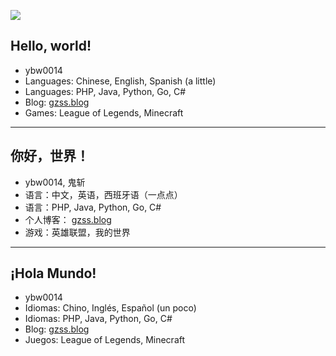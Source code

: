 ![](https://github-readme-stats.vercel.app/api?username=ybw0014&show_icons=true&hide_title=true)

## Hello, world!

- ybw0014
- Languages: Chinese, English, Spanish (a little)
- Languages: PHP, Java, Python, Go, C#
- Blog: [gzss.blog](https://gzss.blog)
- Games: League of Legends, Minecraft

---

## 你好，世界！

- ybw0014, 鬼斩
- 语言：中文，英语，西班牙语（一点点）
- 语言：PHP, Java, Python, Go, C#
- 个人博客： [gzss.blog](https://gzss.blog)
- 游戏：英雄联盟，我的世界

---

## ¡Hola Mundo!

- ybw0014
- Idiomas: Chino, Inglés, Español (un poco)
- Idiomas: PHP, Java, Python, Go, C#
- Blog: [gzss.blog](https://gzss.blog)
- Juegos: League of Legends, Minecraft